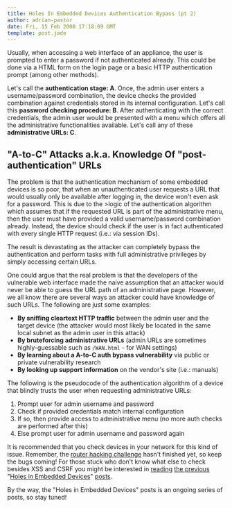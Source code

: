 ```yaml
---
title: Holes In Embedded Devices Authentication Bypass (pt 2)
author: adrian-pastor
date: Fri, 15 Feb 2008 17:18:09 GMT
template: post.jade
---
```


Usually, when accessing a web interface of an appliance, the user is prompted to enter a password if not authenticated already. This could be done via a HTML form on the login page or a basic HTTP authentication prompt (among other methods).

Let's call the **authentication stage: A**. Once, the admin user enters a username/password combination, the device checks the provided combination against credentials stored in its internal configuration. Let's call this **password checking procedure: B**. After authenticating with the correct credentials, the admin user would be presented with a menu which offers all the administrative functionalities available. Let's call any of these **administrative URLs: C**.

## "A-to-C" Attacks a.k.a. Knowledge Of "post-authentication" URLs

The problem is that the authentication mechanism of some embedded devices is so poor, that when an unauthenticated user requests a URL that would usually only be available after logging in, the device won't even ask for a password. This is due to the >logic of the authentication algorithm which assumes that if the requested URL is part of the administrative menu, then the user must have provided a valid username/password combination already. Instead, the device should check if the user is in fact authenticated with every single HTTP request (i.e.: via session IDs).

The result is devastating as the attacker can completely bypass the authentication and perform tasks with full administrative privileges by simply accessing certain URLs.

One could argue that the real problem is that the developers of the vulnerable web interface made the naive assumption that an attacker would never be able to guess the URL path of an administrative page. However, we all know there are several ways an attacker could have knowledge of such URLs. The following are just some examples:

* **By sniffing cleartext HTTP traffic** between the admin user and the target device (the attacker would most likely be located in the same local subnet as the admin user in this attack)
* **By bruteforcing administrative URLs** (admin URLs are sometimes highly-guessable such as `/WAN.html` - for WAN settings)
* **By learning about a A-to-C auth bypass vulnerability** via public or private vulnerability research
* **By looking up support information** on the vendor's site (i.e.: manuals)

The following is the pseudocode of the authentication algorithm of a device that blindly trusts the user when requesting administrative URLs:

1. Prompt user for admin username and password
2. Check if provided credentials match internal configuration
3. If so, then provide access to administrative menu (no more auth checks are performed after this)
4. Else prompt user for admin username and password again

It is recommended that you check devices in your network for this kind of issue. Remember, the [router hacking challenge](/blog/router-hacking-challenge) hasn't finished yet, so keep the bugs coming! For those stuck who don't know what else to check besides XSS and CSRF you might be interested in [reading](/blog/holes-in-embedded-devices-authentication-bypass-pt-1)  [the previous](/blog/holes-in-embedded-devices-ip-based-session-management) "[Holes in Embedded Devices](/blog/holes-in-embedded-devices-binary-state-session-management)" [posts](/blog/holes-in-embedded-devices-desynchronized-service-acting-as-backdoor).

By the way, the "Holes in Embedded Devices" posts is an ongoing series of posts, so stay tuned!
